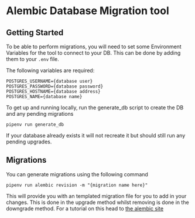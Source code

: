 # Alembic Database Migration tool

## Getting Started

To be able to perform migrations, you will need to set some Environment Variables for the tool to connect to your DB.
This can be done by adding them to your `.env` file.

The following variables are required:
```
POSTGRES_USERNAME={database user}
POSTGRES_PASSWORD={database password}
POSTGRES_HOSTNAME={database address}
POSTGRES_NAME={database name}
```

To get up and running locally, run the generate_db script to create the DB and any pending migrations
```shell
pipenv run generate_db
```

If your database already exists it will not recreate it but should still run any pending upgrades.

## Migrations

You can generate migrations using the following command
```shell
pipenv run alembic revision -m "{migration name here}" 
```

This will provide you with an templated migration file for you to add in your changes. This is done in the upgrade method
whilst removing is done in the downgrade method. For a tutorial on this head to [the alembic site](https://alembic.sqlalchemy.org/en/latest/tutorial.html)